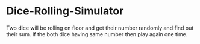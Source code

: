 # Dice-Rolling-Simulator
Two dice will be rolling on floor and get their number randomly  and find out their sum. If the both dice having same number then play again one time.
